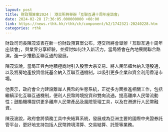```yaml
---
layout: post
title: 財政預算案2024｜ 港交所將舉辦「互聯互通十周年座談會」
date: 2024-02-28 17:36:05.000000000 +08:00
link: https://news.rthk.hk/rthk/ch/component/k2/1742321-20240228.htm
categories: rthk
---
```


財政司司長陳茂波表在新一份財政預算案公布，港交所將會舉辦「互聯互通十周年座談會」，與業界分享經驗，並探討如何注入新活力，當局將會在內地展開聯合路演，進一步推動互聯互通的發展。

陳茂波說，當局正與內地積極商討引入股票大宗交易、將人民幣櫃台納入港股通，以及將房地產投資信託基金納入互聯互通機制，以吸引更多企業和資金利用香港市場。

他表示，政府會全力建設離岸人民幣的生態系統，正從多方面推進相關工作，包括繼續深化互聯互通機制，便利人民幣跨境投資和雙向流通，提高離岸人民幣流動性；鼓勵機構提供更多離岸人民幣產品及風險管理工具，以及在港進行人民幣融資。

陳茂波說，政府會將債務工具中央結算系統，發展成為亞洲主要的國際中央證券託管平台，更好地支持包括人民幣跨境清算、交易結算、託管等業務。
